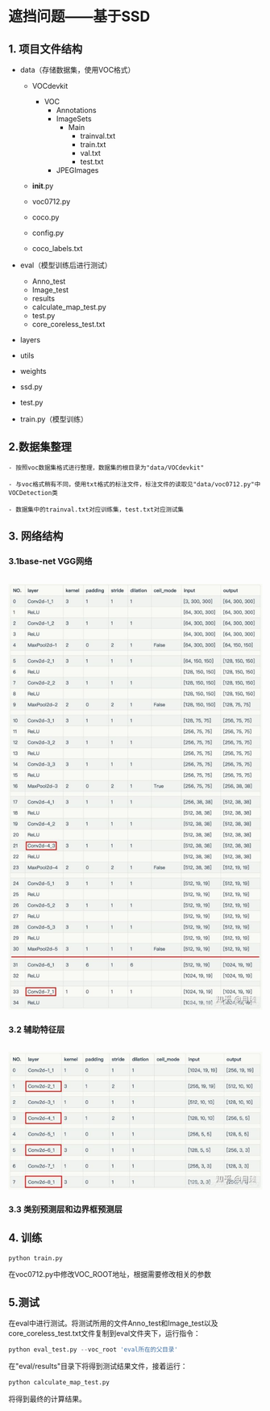 # 遮挡问题——基于SSD

## 1. 项目文件结构

 - data（存储数据集，使用VOC格式）

   - VOCdevkit
     - VOC
       - Annotations
       - ImageSets
         - Main
           - trainval.txt
           - train.txt
           - val.txt
           - test.txt
       - JPEGImages

   - __init__.py
   - voc0712.py
   - coco.py
   - config.py
   - coco_labels.txt

- eval（模型训练后进行测试）

  - Anno_test
  - Image_test
  - results
  - calculate_map_test.py
  - test.py
  - core_coreless_test.txt

- layers

- utils

- weights

- ssd.py

- test.py

- train.py（模型训练）

## 2.数据集整理

	- 按照voc数据集格式进行整理，数据集的根目录为"data/VOCdevkit"
	
	- 与voc格式稍有不同，使用txt格式的标注文件，标注文件的读取见"data/voc0712.py"中VOCDetection类
	
	- 数据集中的trainval.txt对应训练集，test.txt对应测试集

## 3. 网络结构

### 	3.1base-net  VGG网络

​			![base-net](https://github.com/Sp2-Hybrid/ssd_pytorch/blob/master/base-net.jpg)

### 	3.2 辅助特征层

​			![extra-layers](https://github.com/Sp2-Hybrid/ssd_pytorch/blob/master/extra-layers.jpg)

### 	3.3 类别预测层和边界框预测层

## 4. 训练

```python
python train.py
```

在voc0712.py中修改VOC_ROOT地址，根据需要修改相关的参数

## 5.测试

在eval中进行测试。将测试所用的文件Anno_test和Image_test以及core_coreless_test.txt文件复制到eval文件夹下，运行指令：

```python
python eval_test.py --voc_root 'eval所在的父目录'
```

在"eval/results"目录下将得到测试结果文件，接着运行：

```python
python calculate_map_test.py
```

将得到最终的计算结果。
